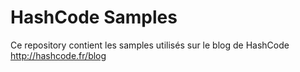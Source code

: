 # HashCode Samples

Ce repository contient les samples utilisés sur le blog de HashCode
http://hashcode.fr/blog
